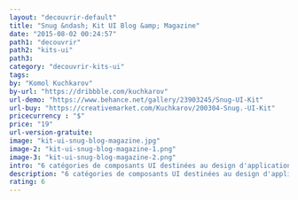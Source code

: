 ```yaml
---
layout: "decouvrir-default"
title: "Snug &ndash; Kit UI Blog &amp; Magazine"
date: "2015-08-02 00:24:57"
path1: "decouvrir"
path2: "kits-ui"
path3:
category: "decouvrir-kits-ui"
tags:
by: "Komol Kuchkarov"
by-url: "https://dribbble.com/kuchkarov"
url-demo: "https://www.behance.net/gallery/23903245/Snug-UI-Kit"
url-buy: "https://creativemarket.com/Kuchkarov/200304-Snug.-UI-Kit"
pricecurrency : "$"
price: "19"
url-version-gratuite:
image: "kit-ui-snug-blog-magazine.jpg"
image-2: "kit-ui-snug-blog-magazine-1.png"
image-3: "kit-ui-snug-blog-magazine-2.png"
intro: "6 catégories de composants UI destinées au design d'applications web telles qu'un blog ou un magazine. Le kit est compatible avec Adobe Photoshop CS6+."
description: "6 catégories de composants UI destinées au design d'applications web telles qu'un blog ou un magazine. Le kit est compatible avec Adobe Photoshop CS6+."
rating: 6
---
```

